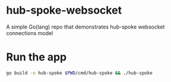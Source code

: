 # hub-spoke-websocket
A simple Go(lang) repo that demonstrates hub-spoke websocket connections model

# Run the app
```sh
go build -o hub-spoke $PWD/cmd/hub-spoke && ./hub-spoke
```
